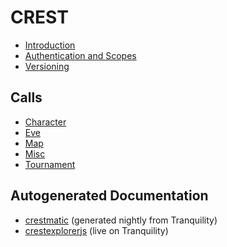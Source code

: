 # CREST

* [Introduction](intro.md)
* [Authentication and Scopes](authentication.md)
* [Versioning](versioning.md)

## Calls

* [Character](character/index.md)
* [Eve](eve/index.md)
* [Map](map/index.md)
* [Misc](misc/index.md)
* [Tournament](tournament/tournamentGroup.md)

## Autogenerated Documentation

* [crestmatic](http://jimpurbrick.com/crestmatic/) (generated nightly from Tranquility)
* [crestexplorerjs](http://jimpurbrick.com/crestexplorerjs/#https://crest-tq.eveonline.com/) (live on Tranquility)